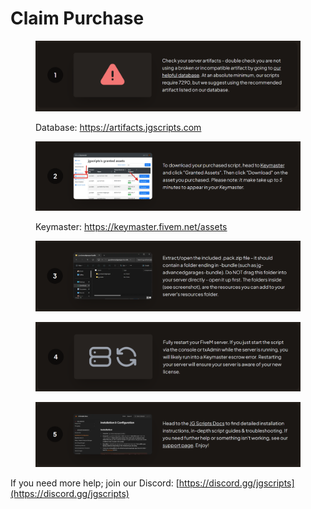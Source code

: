 # Claim Purchase

<figure><img src=".gitbook/assets/Screenshot 2025-01-18 155430.png" alt=""><figcaption><p>Database: <a href="https://artifacts.jgscripts.com">https://artifacts.jgscripts.com</a></p></figcaption></figure>

<figure><img src=".gitbook/assets/Screenshot 2025-01-18 155443.png" alt=""><figcaption><p>Keymaster: <a href="https://keymaster.fivem.net/assets">https://keymaster.fivem.net/assets</a></p></figcaption></figure>

<figure><img src=".gitbook/assets/Screenshot 2025-01-18 155454.png" alt=""><figcaption></figcaption></figure>

<figure><img src=".gitbook/assets/Screenshot 2025-01-18 155503.png" alt=""><figcaption></figcaption></figure>

<figure><img src=".gitbook/assets/Screenshot 2025-01-18 155512.png" alt=""><figcaption></figcaption></figure>

If you need more help; join our Discord: [https://discord.gg/jgscripts](https://discord.gg/jgscripts)
